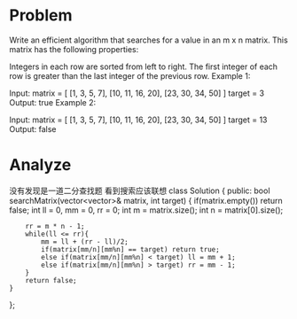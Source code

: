 # Problem
Write an efficient algorithm that searches for a value in an m x n matrix. This matrix has the following properties:

Integers in each row are sorted from left to right.
The first integer of each row is greater than the last integer of the previous row.
Example 1:

Input:
matrix = [
  [1,   3,  5,  7],
  [10, 11, 16, 20],
  [23, 30, 34, 50]
]
target = 3
Output: true
Example 2:

Input:
matrix = [
  [1,   3,  5,  7],
  [10, 11, 16, 20],
  [23, 30, 34, 50]
]
target = 13
Output: false

# Analyze

没有发现是一道二分查找题
看到搜索应该联想
class Solution {
public:
    bool searchMatrix(vector<vector<int>>& matrix, int target) {
        if(matrix.empty()) return false;
        int ll = 0, mm = 0, rr = 0;
        int m = matrix.size();
        int n = matrix[0].size();


        rr = m * n - 1;
        while(ll <= rr){
            mm = ll + (rr - ll)/2;
            if(matrix[mm/n][mm%n] == target) return true;
            else if(matrix[mm/n][mm%n] < target) ll = mm + 1;
            else if(matrix[mm/n][mm%n] > target) rr = mm - 1;
        }
        return false;
    }
};



